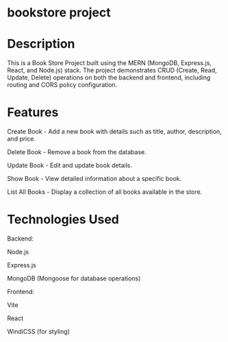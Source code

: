 # bookstore project

# Description

This is a Book Store Project built using the MERN (MongoDB, Express.js, React, and Node.js) stack. The project demonstrates CRUD (Create, Read, Update, Delete) operations on both the backend and frontend, including routing and CORS policy configuration.

# Features

Create Book - Add a new book with details such as title, author, description, and price.

Delete Book - Remove a book from the database.

Update Book - Edit and update book details.

Show Book - View detailed information about a specific book.

List All Books - Display a collection of all books available in the store.

# Technologies Used

Backend:

Node.js

Express.js

MongoDB (Mongoose for database operations)


Frontend:

Vite

React

WindiCSS (for styling)




